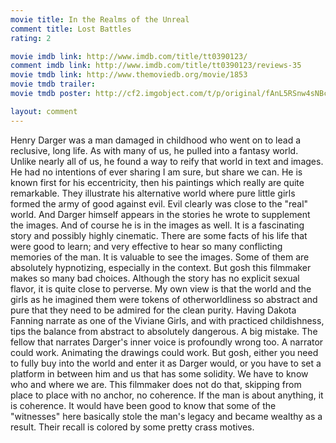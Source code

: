 ```yaml
---
movie title: In the Realms of the Unreal
comment title: Lost Battles
rating: 2

movie imdb link: http://www.imdb.com/title/tt0390123/
comment imdb link: http://www.imdb.com/title/tt0390123/reviews-35
movie tmdb link: http://www.themoviedb.org/movie/1853
movie tmdb trailer: 
movie tmdb poster: http://cf2.imgobject.com/t/p/original/fAnL5RSnw4sNBck3idm4BKvJDXv.jpg

layout: comment
---
```


Henry Darger was a man damaged in childhood who went on to lead a reclusive, long life. As with many of us, he pulled into a fantasy world. Unlike nearly all of us, he found a way to reify that world in text and images. He had no intentions of ever sharing I am sure, but share we can. He is known first for his eccentricity, then his paintings which really are quite remarkable. They illustrate his alternative world where pure little girls formed the army of good against evil. Evil clearly was close to the "real" world. And Darger himself appears in the stories he wrote to supplement the images. And of course he is in the images as well. It is a fascinating story and possibly highly cinematic. There are some facts of his life that were good to learn; and very effective to hear so many conflicting memories of the man. It is valuable to see the images. Some of them are absolutely hypnotizing, especially in the context. But gosh this filmmaker makes so many bad choices. Although the story has no explicit sexual flavor, it is quite close to perverse. My own view is that the world and the girls as he imagined them were tokens of otherworldliness so abstract and pure that they need to be admired for the clean purity. Having Dakota Fanning narrate as one of the Viviane Girls, and with practiced childishness, tips the balance from abstract to absolutely dangerous. A big mistake. The fellow that narrates Darger's inner voice is profoundly wrong too. A narrator could work. Animating the drawings could work. But gosh, either you need to fully buy into the world and enter it as Darger would, or you have to set a platform in between him and us that has some solidity. We have to know who and where we are. This filmmaker does not do that, skipping from place to place with no anchor, no coherence. If the man is about anything, it is coherence. It would have been good to know that some of the "witnesses" here basically stole the man's legacy and became wealthy as a result. Their recall is colored by some pretty crass motives.